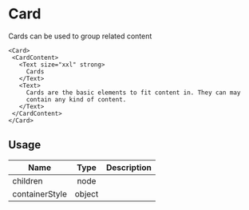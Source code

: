 # Card
Cards can be used to group related content

```example
<Card>
 <CardContent>
   <Text size="xxl" strong>
     Cards
   </Text>
   <Text>
     Cards are the basic elements to fit content in. They can may
     contain any kind of content.
   </Text>
 </CardContent>
</Card>
```
## Usage
| Name        | Type           | Description  |
| ----------- |:--------------:| ------------:|
|children|node|
|containerStyle|object|

